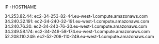 IP	: 	HOSTNAME

34.253.82.44: ec2-34-253-82-44.eu-west-1.compute.amazonaws.com
34.240.32.191: ec2-34-240-32-191.eu-west-1.compute.amazonaws.com
34.240.76.30: ec2-34-240-76-30.eu-west-1.compute.amazonaws.com
34.249.58.174: ec2-34-249-58-174.eu-west-1.compute.amazonaws.com
52.208.110.249: ec2-52-208-110-249.eu-west-1.compute.amazonaws.com
